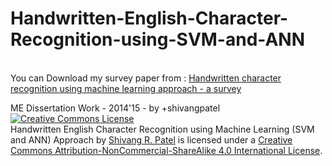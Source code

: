 # Handwritten-English-Character-Recognition-using-SVM-and-ANN

</br>
You can Download my survey paper from : <a href="https://ieeexplore.ieee.org/document/7253978">Handwritten character recognition using machine learning approach - a survey</a>
</br>

ME Dissertation Work - 2014'15 - by +shivangpatel
</br>
<a rel="license" href="http://creativecommons.org/licenses/by-nc-sa/4.0/"><img alt="Creative Commons License" style="border-width:0" src="https://i.creativecommons.org/l/by-nc-sa/4.0/88x31.png" /></a><br /><span xmlns:dct="http://purl.org/dc/terms/" property="dct:title">Handwritten English Character Recognition using Machine Learning (SVM and ANN) Approach</span> by <a xmlns:cc="http://creativecommons.org/ns#" href="https://github.com/shivangpatel/Handwritten-English-Character-Recognition-using-SVM-and-ANN" property="cc:attributionName" rel="cc:attributionURL">Shivang R. Patel</a> is licensed under a <a rel="license" href="http://creativecommons.org/licenses/by-nc-sa/4.0/">Creative Commons Attribution-NonCommercial-ShareAlike 4.0 International License</a>.
